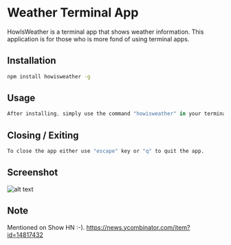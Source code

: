 # Weather Terminal App
HowIsWeather is a terminal app that shows weather information. This application is for those who is more fond of using terminal apps.

## Installation

```bash
npm install howisweather -g
```

## Usage

```javascript
After installing, simply use the command "howisweather" in your terminal and you will see a popup where you have to enter the name of the city you want to see weather.
```

## Closing / Exiting

```bash
To close the app either use "escape" key or "q" to quit the app.
```

## Screenshot

![alt text](https://github.com/zafar-saleem/howisweather/blob/master/screenshot.png)

## Note
Mentioned on Show HN :-).
https://news.ycombinator.com/item?id=14817432


